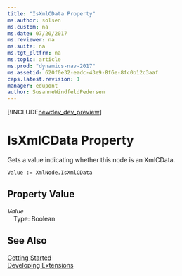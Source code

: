```yaml
---
title: "IsXmlCData Property"
ms.author: solsen
ms.custom: na
ms.date: 07/20/2017
ms.reviewer: na
ms.suite: na
ms.tgt_pltfrm: na
ms.topic: article
ms.prod: "dynamics-nav-2017"
ms.assetid: 620f0e32-eadc-43e9-8f6e-8fc0b12c3aaf
caps.latest.revision: 1
manager: edupont
author: SusanneWindfeldPedersen
---
```


[!INCLUDE[newdev_dev_preview](../includes/newdev_dev_preview.md)]

# IsXmlCData Property
Gets a value indicating whether this node is an XmlCData.  
```  
Value := XmlNode.IsXmlCData  
```  
## Property Value
*Value*  
&emsp;Type: Boolean  
  
## See Also
[Getting Started](../devenv-get-started.md)  
[Developing Extensions](../devenv-dev-overview.md)  

